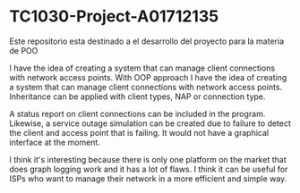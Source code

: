 # TC1030-Project-A01712135
Este repositorio esta destinado a el desarrollo del proyecto para la materia de POO

I have the idea of ​​creating a system that can manage client connections with network access points.
With OOP approach I have the idea of ​​creating a system that can manage client connections with network access points. Inheritance can be applied with client types, NAP or connection type.

A status report on client connections can be included in the program. Likewise, a service outage simulation can be created due to failure to detect the client and access point that is failing. It would not have a graphical interface at the moment.

I think it's interesting because there is only one platform on the market that does graph logging work and it has a lot of flaws. I think it can be useful for ISPs who want to manage their network in a more efficient and simple way.
